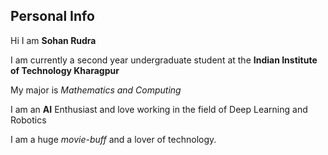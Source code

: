 ## Personal Info

Hi I am **Sohan Rudra**

I am currently a second year undergraduate student at the **Indian Institute of Technology Kharagpur**

My major is _Mathematics and Computing_

I am an **AI** Enthusiast and love working in the field of Deep Learning and Robotics

I am a huge _movie-buff_ and a lover of technology.
